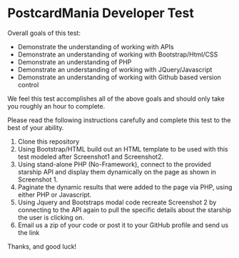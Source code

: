 # PostcardMania Developer Test

Overall goals of this test:

 * Demonstrate the understanding of working with APIs
 * Demonstrate an understanding of working with Bootstrap/Html/CSS
 * Demonstrate an understanding of PHP
 * Demonstrate an understanding of working with JQuery/Javascript
 * Demonstrate an understanding of working with Github based version control


We feel this test accomplishes all of the above goals and should only take you roughly an hour to complete.

Please read the following instructions carefully and complete this test to the best of your ability.

1. Clone this repository
2. Using Bootstrap/HTML build out an HTML template to be used with this test modeled after Screenshot1 and Screenshot2.
3. Using stand-alone PHP (No-Framework), connect to the provided starship API and display them dynamically on the page as shown in Screenshot 1.
4. Paginate the dynamic results that were added to the page via PHP, using either PHP or Javascript.
5. Using Jquery and Bootstraps modal code recreate Screenshot 2 by connecting to the API again to pull the specific details about the starship the user is clicking on.
6. Email us a zip of your code or post it to your GitHub profile and send us the link


Thanks, and good luck!
